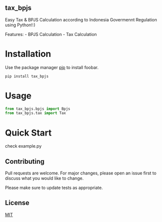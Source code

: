 ## tax_bpjs
Easy Tax & BPJS Calculation according to Indonesia Govermennt Regulation using Python!:)

Features:
	- BPJS Calculation
	- Tax Calculation

# Installation
Use the package manager [pip](https://pip.pypa.io/en/stable/) to install foobar.
```bash
pip install tax_bpjs
```

# Usage
```python
from tax_bpjs.bpjs import Bpjs
from tax_bpjs.tax import Tax
```

# Quick Start
check example.py

## Contributing
Pull requests are welcome. For major changes, please open an issue first to discuss what you would like to change.

Please make sure to update tests as appropriate.

## License
[MIT](https://choosealicense.com/licenses/mit/)
